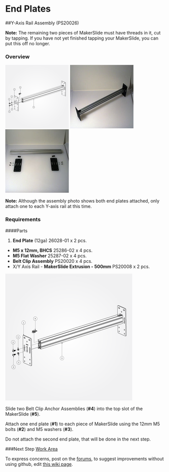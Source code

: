# End Plates

##Y-Axis Rail Assembly (PS20026)

**Note:** The remaining two pieces of MakerSlide must have threads in it, cut by tapping. If you have not yet finished tapping your MakerSlide, you can put this off no longer.

### Overview

![exploded view of End Plates](tPictures/PS20026_2.png) 
![](tPictures/so_y_axis_rail_2.jpg)
![](tPictures/so_y_axis_rail_parts_2.jpg)

**Note:** Although the assembly photo shows both end plates attached, only attach one to each Y-axis rail at this time.

### Requirements

####Parts

1. **End Plate** (12ga) 26028-01 x 2 pcs.
* **M5 x 12mm, BHCS** 25286-02 x 4 pcs.
* **M5 Flat Washer** 25287-02 x 4 pcs.
* **Belt Clip Assembly** PS20020 x 4 pcs.
* X/Y Axis Rail - **MakerSlide Extrusion - 500mm** PS20008 x 2 pcs.

[![exploded view of End Plates](tPictures/PS20026_4.png)](content/tPictures/PS20026_16.png)

Slide two Belt Clip Anchor Assemblies (**\#4**) into the top slot of the MakerSlide (**\#5**).

Attach one end plate (**\#1**) to each piece of MakerSlide using the 12mm M5 bolts (**\#2**) and M5 washers (**\#3**).

Do not attach the second end plate, that will be done in the next step.

###Next Step [Work Area](http://docs.shapeoko.com/workarea.html)

To express concerns, post on the [forums](http://www.shapeoko.com/forum/index.php), to suggest improvements without using github, edit [this wiki page](http://www.shapeoko.com/wiki/index.php?title=Yaxis_1&action=edit&redlink=1).
